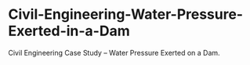 # Civil-Engineering-Water-Pressure-Exerted-in-a-Dam
Civil Engineering Case Study – Water Pressure Exerted on a Dam. 
